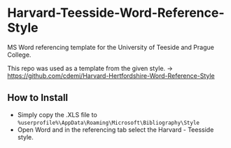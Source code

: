 # Harvard-Teesside-Word-Reference-Style
MS Word referencing template for the University of Teeside and Prague College.
 
This repo was used as a template from the given style. -> https://github.com/cdemi/Harvard-Hertfordshire-Word-Reference-Style

## How to Install
- Simply copy the .XLS file to `%userprofile%\AppData\Roaming\Microsoft\Bibliography\Style`
- Open Word and in the referencing tab select the Harvard - Teesside style.
